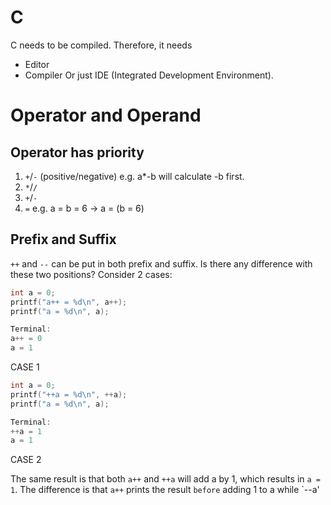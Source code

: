 # C
C needs to be compiled. Therefore, it needs
* Editor
* Compiler
Or just IDE (Integrated Development Environment).
# Operator and Operand
## Operator has priority
1. `+`/`-` (positive/negative) e.g. a*-b will calculate -b first.
2. `*`/`/`
3. `+`/`-`
4. `=` e.g. a = b = 6 -> a = (b = 6)
## Prefix and Suffix
`++` and `--` can be put in both prefix and suffix. Is there any difference with these two positions?
Consider 2 cases:
```C
int a = 0;
printf("a++ = %d\n", a++);
printf("a = %d\n", a);

Terminal:
a++ = 0
a = 1
```
CASE 1

```C
int a = 0;
printf("++a = %d\n", ++a);
printf("a = %d\n", a);

Terminal:
++a = 1
a = 1
```
CASE 2

The same result is that both `a++` and `++a` will add a by 1, which results in `a = 1`.
The difference is that `a++` prints the result `before` adding 1 to a while `--a'